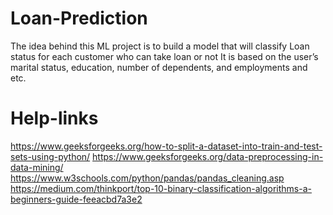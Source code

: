 # Loan-Prediction
The idea behind this ML project is to build a model that will classify Loan status for each customer who can take loan or not It is based on the user’s marital status, education, number of dependents, and employments and etc.

# Help-links
https://www.geeksforgeeks.org/how-to-split-a-dataset-into-train-and-test-sets-using-python/
https://www.geeksforgeeks.org/data-preprocessing-in-data-mining/
https://www.w3schools.com/python/pandas/pandas_cleaning.asp
https://medium.com/thinkport/top-10-binary-classification-algorithms-a-beginners-guide-feeacbd7a3e2
